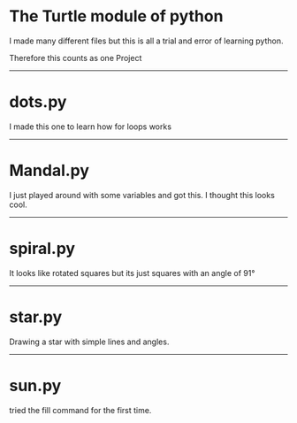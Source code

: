 # The Turtle module of python

I made many different files but this is all a trial and error of learning python.

Therefore this counts as one Project


___
# dots.py

I made this one to learn how for loops works

___
# Mandal.py

I just played around with some variables and got this. I thought this looks cool.

___
# spiral.py

It looks like rotated squares but its just squares with an angle of 91°

___
# star.py

Drawing a star with simple lines and angles.

___
# sun.py

tried the fill command for the first time.
